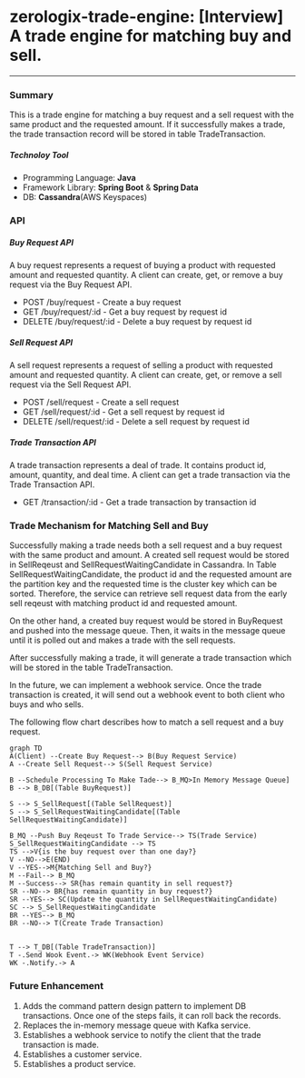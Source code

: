 # zerologix-trade-engine: [Interview] A trade engine for matching buy and sell.

---

### Summary

This is a trade engine for matching a buy request and a sell request with the same product and the requested amount. If it successfully makes a trade, the trade transaction record will be stored in table TradeTransaction.

##### Technoloy Tool

* Programming Language: **Java**
* Framework Library: **Spring Boot** & **Spring Data**
* DB: **Cassandra**(AWS Keyspaces)

### API

##### Buy Request API

A buy request represents a request of buying a product with requested amount and requested quantity. A client can create, get, or remove a buy request via the Buy Request API.

* POST /buy/request - Create a buy request
* GET /buy/request/:id - Get a buy request by request id
* DELETE /buy/request/:id - Delete a buy request by request id

##### Sell Request API

A sell request represents a request of selling a product with requested amount and requested quantity. A client can create, get, or remove a sell request via the Sell Request API.

* POST /sell/request - Create a sell request
* GET /sell/request/:id - Get a sell request by request id
* DELETE /sell/request/:id - Delete a sell request by request id

##### Trade Transaction API

A trade transaction represents a deal of trade. It contains product id, amount, quantity, and deal time. A client can get a trade transaction via the Trade Transaction API.

* GET /transaction/:id - Get a trade transaction by transaction id

### Trade Mechanism for Matching Sell and Buy

Successfully making a trade needs both a sell request and a buy request with the same product and amount. A created sell request would be stored in SellReqeust and SellRequestWaitingCandidate in Cassandra. In Table SellRequestWaitingCandidate, the product id and the requested amount are the partition key and the requested time is the cluster key which can be sorted. Therefore, the service can retrieve sell request data from the early sell reqeust with matching product id and requested amount.

On the other hand, a created buy request would be stored in BuyRequest and pushed into the message queue. Then, it waits in the message queue until it is polled out and makes a trade with the sell requests.

After successfully making a trade, it will generate a trade transaction which will be stored in the table TradeTransaction.

In the future, we can implement a webhook service. Once the trade transaction is created, it will send out a webhook event to both client who buys and who sells.

The following flow chart describes how to match a sell request and a buy request.

```mermaid
graph TD
A(Client) --Create Buy Request--> B(Buy Request Service)
A --Create Sell Request--> S(Sell Request Service)

B --Schedule Processing To Make Tade--> B_MQ>In Memory Message Queue]
B --> B_DB[(Table BuyRequest)]

S --> S_SellRequest[(Table SellRequest)]
S --> S_SellRequestWaitingCandidate[(Table SellRequestWaitingCandidate)]

B_MQ --Push Buy Reqeust To Trade Service--> TS(Trade Service)
S_SellRequestWaitingCandidate --> TS
TS -->V{is the buy request over than one day?}
V --NO-->E(END)
V --YES-->M{Matching Sell and Buy?}
M --Fail--> B_MQ 
M --Success--> SR{has remain quantity in sell request?}
SR --NO--> BR{has remain quantity in buy request?}
SR --YES--> SC(Update the quantity in SellRequestWaitingCandidate)
SC --> S_SellRequestWaitingCandidate
BR --YES--> B_MQ
BR --NO--> T(Create Trade Transaction)


T --> T_DB[(Table TradeTransaction)]
T -.Send Wook Event.-> WK(Webhook Event Service)
WK -.Notify.-> A
```

### Future Enhancement

1. Adds the command pattern design pattern to implement DB transactions. Once one of the steps fails, it can roll back the records.
3. Replaces the in-memory message queue with Kafka service.
4. Establishes a webhook service to notify the client that the trade transaction is made.
5. Establishes a customer service.
6. Establishes a product service.
